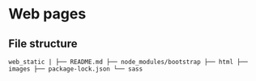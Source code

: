 # Web pages

## File structure 

`
web_static
|
├── README.md
├── node_modules/bootstrap
├── html
├── images
├── package-lock.json
└── sass
`



